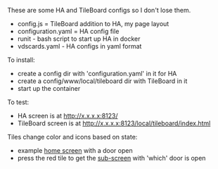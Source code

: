 
These are some HA and TileBoard configs so I don't lose them.

* config.js  = TileBoard addition to HA, my page layout
* configuration.yaml = HA config file
* runit - bash script to start up HA in docker
* vdscards.yaml - HA configs in yaml format

To install:

* create a config dir with 'configuration.yaml' in it for HA
* create a config/www/local/tileboard dir with TileBoard in it
* start up the container

To test:

* HA screen is at http://x.x.x.x:8123/
* TileBoard screen is at http://x.x.x.x:8123/local/tileboard/index.html

Tiles change color and icons based on state:

* example [home screen](home-screen.png) with a door open
* press the red tile to get the [sub-screen](sub-screen.png) with 'which' door is open

